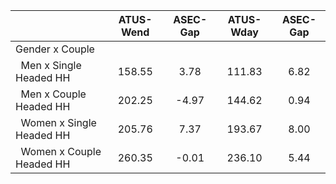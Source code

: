 
|                      |    ATUS-Wend |     ASEC-Gap |    ATUS-Wday |     ASEC-Gap |
| -------------------- | :----------: | :----------: | :----------: | :----------: |
| Gender x Couple      |              |              |              |              |
| &nbsp;&nbsp;Men x Single Headed HH |       158.55 |         3.78 |       111.83 |         6.82 |
| &nbsp;&nbsp;Men x Couple Headed HH |       202.25 |        -4.97 |       144.62 |         0.94 |
| &nbsp;&nbsp;Women x Single Headed HH |       205.76 |         7.37 |       193.67 |         8.00 |
| &nbsp;&nbsp;Women x Couple Headed HH |       260.35 |        -0.01 |       236.10 |         5.44 |

